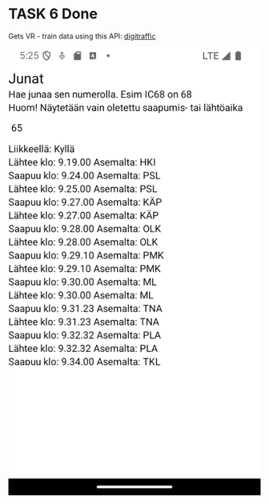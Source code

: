 # TASK 6 Done

Gets VR - train data using this API: [digitraffic](https://www.digitraffic.fi/rautatieliikenne/#yhden-junan-tiedot)

![screenshot](./img/screens.png)
